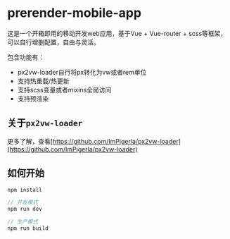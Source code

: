 # prerender-mobile-app

这是一个开箱即用的移动开发web应用，基于Vue + Vue-router + scss等框架，可以自行增删配置，自由与灵活。

包含功能有：
- px2vw-loader自行将px转化为vw或者rem单位
- 支持热重载/热更新
- 支持scss变量或者mixins全局访问
- 支持预渲染

## 关于`px2vw-loader`

更多了解，查看[https://github.com/ImPigerla/px2vw-loader](https://github.com/ImPigerla/px2vw-loader)

## 如何开始

```js
npm install

// 开发模式
npm run dev

// 生产模式
npm run build
```


